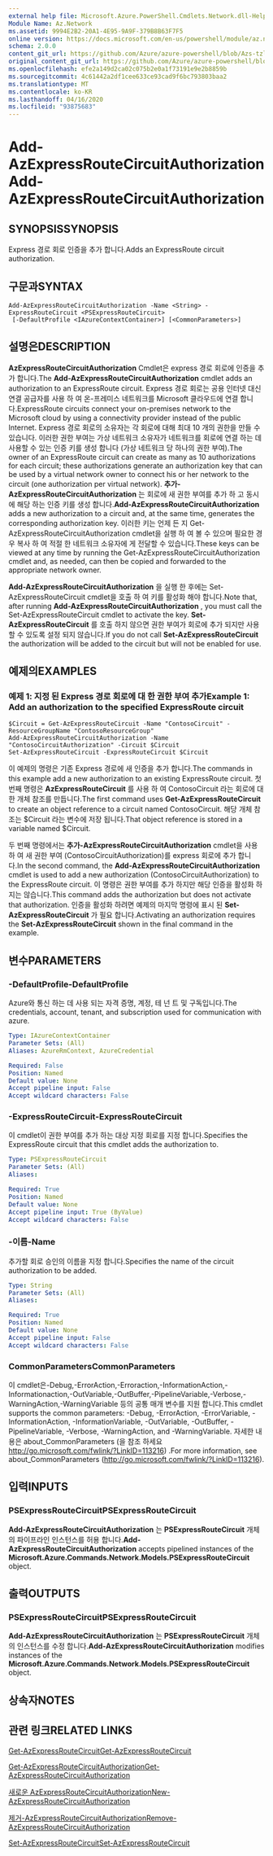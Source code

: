 ```yaml
---
external help file: Microsoft.Azure.PowerShell.Cmdlets.Network.dll-Help.xml
Module Name: Az.Network
ms.assetid: 9994E2B2-20A1-4E95-9A9F-379B8B63F7F5
online version: https://docs.microsoft.com/en-us/powershell/module/az.network/add-azexpressroutecircuitauthorization
schema: 2.0.0
content_git_url: https://github.com/Azure/azure-powershell/blob/Azs-tzl/src/Network/Network/help/Add-AzExpressRouteCircuitAuthorization.md
original_content_git_url: https://github.com/Azure/azure-powershell/blob/Azs-tzl/src/Network/Network/help/Add-AzExpressRouteCircuitAuthorization.md
ms.openlocfilehash: efe2a149d2ca02c075b2e0a1f73191e9e2b8859b
ms.sourcegitcommit: 4c61442a2df1cee633ce93cad9f6bc793803baa2
ms.translationtype: MT
ms.contentlocale: ko-KR
ms.lasthandoff: 04/16/2020
ms.locfileid: "93875683"
---
```

# <span data-ttu-id="12f9d-101">Add-AzExpressRouteCircuitAuthorization</span><span class="sxs-lookup"><span data-stu-id="12f9d-101">Add-AzExpressRouteCircuitAuthorization</span></span>

## <span data-ttu-id="12f9d-102">SYNOPSIS</span><span class="sxs-lookup"><span data-stu-id="12f9d-102">SYNOPSIS</span></span>
<span data-ttu-id="12f9d-103">Express 경로 회로 인증을 추가 합니다.</span><span class="sxs-lookup"><span data-stu-id="12f9d-103">Adds an ExpressRoute circuit authorization.</span></span>

## <span data-ttu-id="12f9d-104">구문과</span><span class="sxs-lookup"><span data-stu-id="12f9d-104">SYNTAX</span></span>

```
Add-AzExpressRouteCircuitAuthorization -Name <String> -ExpressRouteCircuit <PSExpressRouteCircuit>
 [-DefaultProfile <IAzureContextContainer>] [<CommonParameters>]
```

## <span data-ttu-id="12f9d-105">설명은</span><span class="sxs-lookup"><span data-stu-id="12f9d-105">DESCRIPTION</span></span>
<span data-ttu-id="12f9d-106">**AzExpressRouteCircuitAuthorization** Cmdlet은 express 경로 회로에 인증을 추가 합니다.</span><span class="sxs-lookup"><span data-stu-id="12f9d-106">The **Add-AzExpressRouteCircuitAuthorization** cmdlet adds an authorization to an ExpressRoute circuit.</span></span> <span data-ttu-id="12f9d-107">Express 경로 회로는 공용 인터넷 대신 연결 공급자를 사용 하 여 온-프레미스 네트워크를 Microsoft 클라우드에 연결 합니다.</span><span class="sxs-lookup"><span data-stu-id="12f9d-107">ExpressRoute circuits connect your on-premises network to the Microsoft cloud by using a connectivity provider instead of the public Internet.</span></span> <span data-ttu-id="12f9d-108">Express 경로 회로의 소유자는 각 회로에 대해 최대 10 개의 권한을 만들 수 있습니다. 이러한 권한 부여는 가상 네트워크 소유자가 네트워크를 회로에 연결 하는 데 사용할 수 있는 인증 키를 생성 합니다 (가상 네트워크 당 하나의 권한 부여).</span><span class="sxs-lookup"><span data-stu-id="12f9d-108">The owner of an ExpressRoute circuit can create as many as 10 authorizations for each circuit; these authorizations generate an authorization key that can be used by a virtual network owner to connect his or her network to the circuit (one authorization per virtual network).</span></span> <span data-ttu-id="12f9d-109">**추가-AzExpressRouteCircuitAuthorization** 는 회로에 새 권한 부여를 추가 하 고 동시에 해당 하는 인증 키를 생성 합니다.</span><span class="sxs-lookup"><span data-stu-id="12f9d-109">**Add-AzExpressRouteCircuitAuthorization** adds a new authorization to a circuit and, at the same time, generates the corresponding authorization key.</span></span> <span data-ttu-id="12f9d-110">이러한 키는 언제 든 지 Get-AzExpressRouteCircuitAuthorization cmdlet을 실행 하 여 볼 수 있으며 필요한 경우 복사 하 여 적절 한 네트워크 소유자에 게 전달할 수 있습니다.</span><span class="sxs-lookup"><span data-stu-id="12f9d-110">These keys can be viewed at any time by running the Get-AzExpressRouteCircuitAuthorization cmdlet and, as needed, can then be copied and forwarded to the appropriate network owner.</span></span>

<span data-ttu-id="12f9d-111">**Add-AzExpressRouteCircuitAuthorization** 을 실행 한 후에는 Set-AzExpressRouteCircuit cmdlet을 호출 하 여 키를 활성화 해야 합니다.</span><span class="sxs-lookup"><span data-stu-id="12f9d-111">Note that, after running **Add-AzExpressRouteCircuitAuthorization** , you must call the Set-AzExpressRouteCircuit cmdlet to activate the key.</span></span> <span data-ttu-id="12f9d-112">**Set-AzExpressRouteCircuit** 를 호출 하지 않으면 권한 부여가 회로에 추가 되지만 사용할 수 있도록 설정 되지 않습니다.</span><span class="sxs-lookup"><span data-stu-id="12f9d-112">If you do not call **Set-AzExpressRouteCircuit** the authorization will be added to the circuit but will not be enabled for use.</span></span>

## <span data-ttu-id="12f9d-113">예제의</span><span class="sxs-lookup"><span data-stu-id="12f9d-113">EXAMPLES</span></span>

### <span data-ttu-id="12f9d-114">예제 1: 지정 된 Express 경로 회로에 대 한 권한 부여 추가</span><span class="sxs-lookup"><span data-stu-id="12f9d-114">Example 1: Add an authorization to the specified ExpressRoute circuit</span></span>
```
$Circuit = Get-AzExpressRouteCircuit -Name "ContosoCircuit" -ResourceGroupName "ContosoResourceGroup"
Add-AzExpressRouteCircuitAuthorization -Name "ContosoCircuitAuthorization" -Circuit $Circuit
Set-AzExpressRouteCircuit -ExpressRouteCircuit $Circuit
```

<span data-ttu-id="12f9d-115">이 예제의 명령은 기존 Express 경로에 새 인증을 추가 합니다.</span><span class="sxs-lookup"><span data-stu-id="12f9d-115">The commands in this example add a new authorization to an existing ExpressRoute circuit.</span></span> <span data-ttu-id="12f9d-116">첫 번째 명령은 **AzExpressRouteCircuit** 를 사용 하 여 ContosoCircuit 라는 회로에 대 한 개체 참조를 만듭니다.</span><span class="sxs-lookup"><span data-stu-id="12f9d-116">The first command uses **Get-AzExpressRouteCircuit** to create an object reference to a circuit named ContosoCircuit.</span></span> <span data-ttu-id="12f9d-117">해당 개체 참조는 $Circuit 라는 변수에 저장 됩니다.</span><span class="sxs-lookup"><span data-stu-id="12f9d-117">That object reference is stored in a variable named $Circuit.</span></span>

<span data-ttu-id="12f9d-118">두 번째 명령에서는 **추가-AzExpressRouteCircuitAuthorization** cmdlet을 사용 하 여 새 권한 부여 (ContosoCircuitAuthorization)를 express 회로에 추가 합니다.</span><span class="sxs-lookup"><span data-stu-id="12f9d-118">In the second command, the **Add-AzExpressRouteCircuitAuthorization** cmdlet is used to add a new authorization (ContosoCircuitAuthorization) to the ExpressRoute circuit.</span></span> <span data-ttu-id="12f9d-119">이 명령은 권한 부여를 추가 하지만 해당 인증을 활성화 하지는 않습니다.</span><span class="sxs-lookup"><span data-stu-id="12f9d-119">This command adds the authorization but does not activate that authorization.</span></span> <span data-ttu-id="12f9d-120">인증을 활성화 하려면 예제의 마지막 명령에 표시 된 **Set-AzExpressRouteCircuit** 가 필요 합니다.</span><span class="sxs-lookup"><span data-stu-id="12f9d-120">Activating an authorization requires the **Set-AzExpressRouteCircuit** shown in the final command in the example.</span></span>

## <span data-ttu-id="12f9d-121">변수</span><span class="sxs-lookup"><span data-stu-id="12f9d-121">PARAMETERS</span></span>

### <span data-ttu-id="12f9d-122">-DefaultProfile</span><span class="sxs-lookup"><span data-stu-id="12f9d-122">-DefaultProfile</span></span>
<span data-ttu-id="12f9d-123">Azure와 통신 하는 데 사용 되는 자격 증명, 계정, 테 넌 트 및 구독입니다.</span><span class="sxs-lookup"><span data-stu-id="12f9d-123">The credentials, account, tenant, and subscription used for communication with azure.</span></span>

```yaml
Type: IAzureContextContainer
Parameter Sets: (All)
Aliases: AzureRmContext, AzureCredential

Required: False
Position: Named
Default value: None
Accept pipeline input: False
Accept wildcard characters: False
```

### <span data-ttu-id="12f9d-124">-ExpressRouteCircuit</span><span class="sxs-lookup"><span data-stu-id="12f9d-124">-ExpressRouteCircuit</span></span>
<span data-ttu-id="12f9d-125">이 cmdlet이 권한 부여를 추가 하는 대상 지정 회로를 지정 합니다.</span><span class="sxs-lookup"><span data-stu-id="12f9d-125">Specifies the ExpressRoute circuit that this cmdlet adds the authorization to.</span></span>

```yaml
Type: PSExpressRouteCircuit
Parameter Sets: (All)
Aliases: 

Required: True
Position: Named
Default value: None
Accept pipeline input: True (ByValue)
Accept wildcard characters: False
```

### <span data-ttu-id="12f9d-126">-이름</span><span class="sxs-lookup"><span data-stu-id="12f9d-126">-Name</span></span>
<span data-ttu-id="12f9d-127">추가할 회로 승인의 이름을 지정 합니다.</span><span class="sxs-lookup"><span data-stu-id="12f9d-127">Specifies the name of the circuit authorization to be added.</span></span>

```yaml
Type: String
Parameter Sets: (All)
Aliases: 

Required: True
Position: Named
Default value: None
Accept pipeline input: False
Accept wildcard characters: False
```

### <span data-ttu-id="12f9d-128">CommonParameters</span><span class="sxs-lookup"><span data-stu-id="12f9d-128">CommonParameters</span></span>
<span data-ttu-id="12f9d-129">이 cmdlet은-Debug,-ErrorAction,-Erroraction,-InformationAction,-Informationaction,-OutVariable,-OutBuffer,-PipelineVariable,-Verbose,-WarningAction,-WarningVariable 등의 공통 매개 변수를 지원 합니다.</span><span class="sxs-lookup"><span data-stu-id="12f9d-129">This cmdlet supports the common parameters: -Debug, -ErrorAction, -ErrorVariable, -InformationAction, -InformationVariable, -OutVariable, -OutBuffer, -PipelineVariable, -Verbose, -WarningAction, and -WarningVariable.</span></span> <span data-ttu-id="12f9d-130">자세한 내용은 about_CommonParameters (을 참조 하세요 http://go.microsoft.com/fwlink/?LinkID=113216) .</span><span class="sxs-lookup"><span data-stu-id="12f9d-130">For more information, see about_CommonParameters (http://go.microsoft.com/fwlink/?LinkID=113216).</span></span>

## <span data-ttu-id="12f9d-131">입력</span><span class="sxs-lookup"><span data-stu-id="12f9d-131">INPUTS</span></span>

### <span data-ttu-id="12f9d-132">PSExpressRouteCircuit</span><span class="sxs-lookup"><span data-stu-id="12f9d-132">PSExpressRouteCircuit</span></span>
<span data-ttu-id="12f9d-133">**Add-AzExpressRouteCircuitAuthorization** 는 **PSExpressRouteCircuit** 개체의 파이프라인 인스턴스를 허용 합니다.</span><span class="sxs-lookup"><span data-stu-id="12f9d-133">**Add-AzExpressRouteCircuitAuthorization** accepts pipelined instances of the **Microsoft.Azure.Commands.Network.Models.PSExpressRouteCircuit** object.</span></span>

## <span data-ttu-id="12f9d-134">출력</span><span class="sxs-lookup"><span data-stu-id="12f9d-134">OUTPUTS</span></span>

### <span data-ttu-id="12f9d-135">PSExpressRouteCircuit</span><span class="sxs-lookup"><span data-stu-id="12f9d-135">PSExpressRouteCircuit</span></span>
<span data-ttu-id="12f9d-136">**Add-AzExpressRouteCircuitAuthorization** 는 **PSExpressRouteCircuit** 개체의 인스턴스를 수정 합니다.</span><span class="sxs-lookup"><span data-stu-id="12f9d-136">**Add-AzExpressRouteCircuitAuthorization** modifies instances of the **Microsoft.Azure.Commands.Network.Models.PSExpressRouteCircuit** object.</span></span>

## <span data-ttu-id="12f9d-137">상속자</span><span class="sxs-lookup"><span data-stu-id="12f9d-137">NOTES</span></span>

## <span data-ttu-id="12f9d-138">관련 링크</span><span class="sxs-lookup"><span data-stu-id="12f9d-138">RELATED LINKS</span></span>

[<span data-ttu-id="12f9d-139">Get-AzExpressRouteCircuit</span><span class="sxs-lookup"><span data-stu-id="12f9d-139">Get-AzExpressRouteCircuit</span></span>](./Get-AzExpressRouteCircuit.md)

[<span data-ttu-id="12f9d-140">Get-AzExpressRouteCircuitAuthorization</span><span class="sxs-lookup"><span data-stu-id="12f9d-140">Get-AzExpressRouteCircuitAuthorization</span></span>](./Get-AzExpressRouteCircuitAuthorization.md)

[<span data-ttu-id="12f9d-141">새로운 AzExpressRouteCircuitAuthorization</span><span class="sxs-lookup"><span data-stu-id="12f9d-141">New-AzExpressRouteCircuitAuthorization</span></span>](./New-AzExpressRouteCircuitAuthorization.md)

[<span data-ttu-id="12f9d-142">제거-AzExpressRouteCircuitAuthorization</span><span class="sxs-lookup"><span data-stu-id="12f9d-142">Remove-AzExpressRouteCircuitAuthorization</span></span>](./Remove-AzExpressRouteCircuitAuthorization.md)

[<span data-ttu-id="12f9d-143">Set-AzExpressRouteCircuit</span><span class="sxs-lookup"><span data-stu-id="12f9d-143">Set-AzExpressRouteCircuit</span></span>](./Set-AzExpressRouteCircuit.md)
